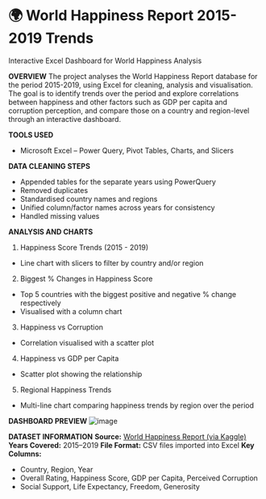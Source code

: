 # 🌍 World Happiness Report 2015-2019 Trends
Interactive Excel Dashboard for World Happiness Analysis


**OVERVIEW**
The project analyses the World Happiness Report database for the period 2015-2019, using Excel for cleaning, analysis and visualisation.
The goal is to identify trends over the period and explore correlations between happiness and other factors such as GDP per capita and corruption perception, and compare those on 
a country and region-level through an interactive dashboard.


**TOOLS USED**
- Microsoft Excel – Power Query, Pivot Tables, Charts, and Slicers


**DATA CLEANING STEPS**
- Appended tables for the separate years using PowerQuery
- Removed duplicates
- Standardised country names and regions
- Unified column/factor names across years for consistency
- Handled missing values


**ANALYSIS AND CHARTS**
1. Happiness Score Trends (2015 - 2019)
- Line chart with slicers to filter by country and/or region

2. Biggest % Changes in Happiness Score
- Top 5 countries with the biggest positive and negative % change respectively
- Visualised with a column chart

3. Happiness vs Corruption
- Correlation visualised with a scatter plot

4. Happiness vs GDP per Capita
- Scatter plot showing the relationship

5. Regional Happiness Trends
- Multi-line chart comparing happiness trends by region over the period


**DASHBOARD PREVIEW**
![image](https://github.com/user-attachments/assets/d550fb72-522d-47b5-8053-d5ec0c6ed291)

**DATASET INFORMATION**
**Source:** [World Happiness Report (via Kaggle)](https://www.kaggle.com/datasets/unsdsn/world-happiness/data)
**Years Covered:** 2015–2019
**File Format:** CSV files imported into Excel
**Key Columns:** 
- Country, Region, Year
- Overall Rating, Happiness Score, GDP per Capita, Perceived Corruption
- Social Support, Life Expectancy, Freedom, Generosity






